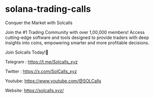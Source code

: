 # solana-trading-calls

Conquer the Market with Solcalls

Join the #1 Trading Community with over 1,00,000 members! Access cutting-edge software and tools designed to provide traders with deep insights into coins, empowering smarter and more profitable decisions.

Join Solcalls Today!🤩

Telegram : https://t.me/Solcalls_xyz

Twitter : https://x.com/SolCalls_xyz

Youtube: https://www.youtube.com/@SOLCalls

Website: https://solcalls.xyz/
